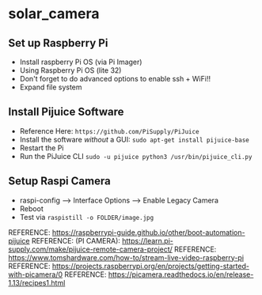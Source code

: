 # solar_camera

## Set up Raspberry Pi
* Install raspberry Pi OS (via Pi Imager)
* Using Raspberry Pi OS (lite 32)
* Don't forget to do advanced options to enable ssh + WiFi!!
* Expand file system

## Install Pijuice Software

* Reference Here: `https://github.com/PiSupply/PiJuice`
* Install the software *without* a GUI: `sudo apt-get install pijuice-base`
* Restart the Pi
* Run the PiJuice CLI `sudo -u pijuice python3 /usr/bin/pijuice_cli.py`

## Setup Raspi Camera

* raspi-config --> Interface Options --> Enable Legacy Camera
* Reboot
* Test via `raspistill -o FOLDER/image.jpg`


REFERENCE: https://raspberrypi-guide.github.io/other/boot-automation-pijuice
REFERENCE: (PI CAMERA): https://learn.pi-supply.com/make/pijuice-remote-camera-project/
REFERENCE: https://www.tomshardware.com/how-to/stream-live-video-raspberry-pi
REFERENCE: https://projects.raspberrypi.org/en/projects/getting-started-with-picamera/0
REFERENCE: https://picamera.readthedocs.io/en/release-1.13/recipes1.html

